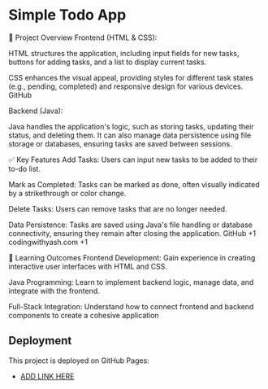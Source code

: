 # Simple Todo App

🔧 Project Overview
Frontend (HTML & CSS):

HTML structures the application, including input fields for new tasks, buttons for adding tasks, and a list to display current tasks.

CSS enhances the visual appeal, providing styles for different task states (e.g., pending, completed) and responsive design for various devices.
GitHub

Backend (Java):

Java handles the application's logic, such as storing tasks, updating their status, and deleting them. It can also manage data persistence using file storage or databases, ensuring tasks are saved between sessions.

✅ Key Features
Add Tasks: Users can input new tasks to be added to their to-do list.

Mark as Completed: Tasks can be marked as done, often visually indicated by a strikethrough or color change.

Delete Tasks: Users can remove tasks that are no longer needed.

Data Persistence: Tasks are saved using Java's file handling or database connectivity, ensuring they remain after closing the application.
GitHub
+1
codingwithyash.com
+1

🎯 Learning Outcomes
Frontend Development: Gain experience in creating interactive user interfaces with HTML and CSS.

Java Programming: Learn to implement backend logic, manage data, and integrate with the frontend.

Full-Stack Integration: Understand how to connect frontend and backend components to create a cohesive application

## Deployment

This project is deployed on GitHub Pages:

- [ADD LINK HERE](https://cpeterson27.github.io/se_project_todo-app/)
